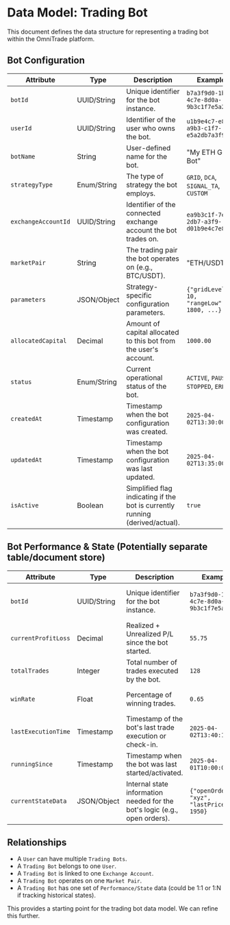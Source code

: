 # Data Model: Trading Bot

This document defines the data structure for representing a trading bot within the OmniTrade platform.

## Bot Configuration

| Attribute         | Type        | Description                                                                 | Example                                   | Notes                                      |
|-------------------|-------------|-----------------------------------------------------------------------------|-------------------------------------------|--------------------------------------------|
| `botId`           | UUID/String | Unique identifier for the bot instance.                                     | `b7a3f9d0-1b9e-4c7e-8d0a-9b3c1f7e5a2d` | Primary Key                                |
| `userId`          | UUID/String | Identifier of the user who owns the bot.                                    | `u1b9e4c7-e8d0-a9b3-c1f7-e5a2db7a3f9d` | Foreign Key (references User model)        |
| `botName`         | String      | User-defined name for the bot.                                              | "My ETH Grid Bot"                         |                                            |
| `strategyType`    | Enum/String | The type of strategy the bot employs.                                       | `GRID`, `DCA`, `SIGNAL_TA`, `CUSTOM`      |                                            |
| `exchangeAccountId`| UUID/String | Identifier of the connected exchange account the bot trades on.             | `ea9b3c1f-7e5a-2db7-a3f9-d01b9e4c7e8d` | Foreign Key (references Exchange Account) |
| `marketPair`      | String      | The trading pair the bot operates on (e.g., BTC/USDT).                      | "ETH/USDT"                                | Format: BASE/QUOTE                         |
| `parameters`      | JSON/Object | Strategy-specific configuration parameters.                                 | `{"gridLevels": 10, "rangeLow": 1800, ...}` | Structure varies based on `strategyType` |
| `allocatedCapital`| Decimal     | Amount of capital allocated to this bot from the user's account.            | `1000.00`                                 | In the quote currency of `marketPair`      |
| `status`          | Enum/String | Current operational status of the bot.                                      | `ACTIVE`, `PAUSED`, `STOPPED`, `ERROR`    |                                            |
| `createdAt`       | Timestamp   | Timestamp when the bot configuration was created.                           | `2025-04-02T13:30:00Z`                    |                                            |
| `updatedAt`       | Timestamp   | Timestamp when the bot configuration was last updated.                      | `2025-04-02T13:35:00Z`                    |                                            |
| `isActive`        | Boolean     | Simplified flag indicating if the bot is currently running (derived/actual). | `true`                                    | Can be derived from `status`               |

## Bot Performance & State (Potentially separate table/document store)

| Attribute         | Type        | Description                                                                 | Example                                   | Notes                                      |
|-------------------|-------------|-----------------------------------------------------------------------------|-------------------------------------------|--------------------------------------------|
| `botId`           | UUID/String | Unique identifier for the bot instance.                                     | `b7a3f9d0-1b9e-4c7e-8d0a-9b3c1f7e5a2d` | Foreign Key (references Bot Configuration) |
| `currentProfitLoss`| Decimal     | Realized + Unrealized P/L since the bot started.                            | `55.75`                                   | In the quote currency                      |
| `totalTrades`     | Integer     | Total number of trades executed by the bot.                                 | `128`                                     |                                            |
| `winRate`         | Float       | Percentage of winning trades.                                               | `0.65`                                    | (Winning Trades / Total Trades)            |
| `lastExecutionTime`| Timestamp   | Timestamp of the bot's last trade execution or check-in.                    | `2025-04-02T13:40:15Z`                    |                                            |
| `runningSince`    | Timestamp   | Timestamp when the bot was last started/activated.                          | `2025-04-01T10:00:00Z`                    |                                            |
| `currentStateData`| JSON/Object | Internal state information needed for the bot's logic (e.g., open orders). | `{"openOrderId": "xyz", "lastPrice": 1950}` | Highly strategy-dependent                |

## Relationships

*   A `User` can have multiple `Trading Bots`.
*   A `Trading Bot` belongs to one `User`.
*   A `Trading Bot` is linked to one `Exchange Account`.
*   A `Trading Bot` operates on one `Market Pair`.
*   A `Trading Bot` has one set of `Performance/State` data (could be 1:1 or 1:N if tracking historical states).

This provides a starting point for the trading bot data model. We can refine this further.